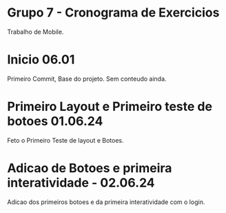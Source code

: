 # Grupo 7 - Cronograma de Exercicios
 Trabalho de Mobile.
# Inicio 06.01
Primeiro Commit, Base do projeto. Sem conteudo ainda.
# Primeiro Layout e Primeiro teste de botoes 01.06.24
Feto o Primeiro Teste de layout e Botoes.
# Adicao de Botoes e primeira interatividade - 02.06.24
Adicao dos primeiros botoes e da primeira interatividade com o login.
